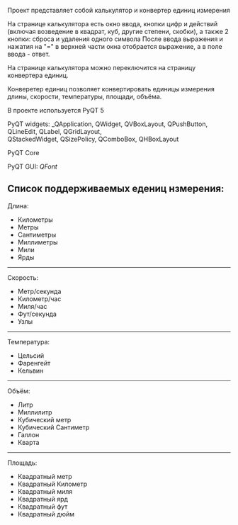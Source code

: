 Проект представляет собой калькулятор и конвертер единиц измерения

На странице калькулятора есть окно ввода, кнопки цифр и действий (включая возведение в квадрат, куб, другие степени, скобки), а также 2 кнопки: сброса и удаления одного символа
После ввода выражения и нажатия на "=" в верхней части окна отобрается выражение,  а в поле ввода - ответ.

На странице калькулятора можно переключится на страницу конвертера единиц.

Конверетер единиц позволяет конвертировать единицы измерения длины, скорости, температуры, площади, объёма.

В проекте используется PyQT 5

PyQT widgets: _QApplication, QWidget, QVBoxLayout, QPushButton, QLineEdit, QLabel, QGridLayout, \
    QStackedWidget, QSizePolicy, QComboBox, QHBoxLayout

PyQT Core

PyQT GUI: _QFont_

Список поддерживаемых едениц нзмерения:
--------------------------------------
Длина:
* Километры
* Метры
* Сантиметры
* Миллиметры
* Мили
* Ярды
--------------------------------------
Скорость:
* Метр/секунда
* Километр/час
* Миля/час
* Фут/секунда
* Узлы
--------------------------------------
Температура:
* Цельсий
* Фаренгейт
* Кельвин
--------------------------------------
Объём:
* Литр
* Миллилитр
* Кубический метр
* Кубический Сантиметр
* Галлон
* Кварта
--------------------------------------
Площадь:
* Квадратный метр
* Квадратный Километр
* Квадратный миля
* Квадратный ярд
* Квадратный фут
* Квадратный дюйм
